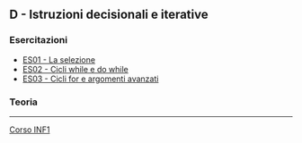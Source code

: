 ## D - Istruzioni decisionali e iterative

### Esercitazioni
- [ES01 - La selezione](<https://docs.google.com/presentation/d/1Tyf4W75MGtG_jThrykTXbwYSvxGoXzlh4ZqQXn5IyGI/edit?usp=sharing>)
- [ES02 - Cicli while e do while](<https://docs.google.com/presentation/d/1p56TOF0LRJZMawrpNho2Fnt7zuDxuf8ZESgND6ZmVC8/edit?usp=sharing>)
- [ES03 - Cicli for e argomenti avanzati](<https://docs.google.com/presentation/d/1Ra2a06Whl2p6Z3pwOpJW_5Ic5PoJzlM007o6TTPEb_8/edit?usp=sharing>)

### Teoria

---
[Corso INF1](../README.md)